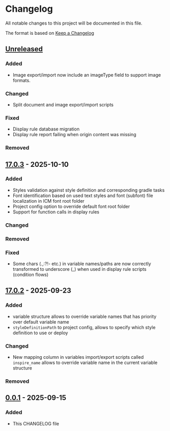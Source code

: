 # Changelog

All notable changes to this project will be documented in this file.

The format is based on [Keep a Changelog](https://keepachangelog.com/en/1.1.0/)

## [Unreleased]

### Added
- Image export/import now include an imageType field to support image formats.

### Changed
- Split document and image export/import scripts

### Fixed

- Display rule database migration
- Display rule report failing when origin content was missing

### Removed

## [17.0.3] - 2025-10-10

### Added

- Styles validation against style definition and corresponding gradle tasks
- Font identification based on used text styles and font (subfont) file localization in ICM font root folder
- Project config option to override default font root folder
- Support for function calls in display rules

### Changed

### Removed

### Fixed
- Some chars (.,:?!- etc.) in variable names/paths are now correctly transformed to underscore (_) when used in display rule scripts (condition flows) 

## [17.0.2] - 2025-09-23

### Added
- variable structure allows to override variable names that has priority over default variable name
- `styleDefinitionPath` to project config, allows to specify which style definition to use or deploy

### Changed
- New mapping column in variables import/export scripts called `inspire_name` allows to override variable name in the current variable structure  

### Removed

## [0.0.1] - 2025-09-15

### Added

- This CHANGELOG file

[unreleased]: https://github.com/quadient/migration-stack/compare/v17.0.3...HEAD
[17.0.3]: https://github.com/quadient/migration-stack/compare/v17.0.2..v17.0.3
[17.0.2]: https://github.com/quadient/migration-stack/compare/v0.0.1..v17.0.2
[0.0.1]: https://github.com/quadient/migration-stack/releases/tag/v0.0.1
